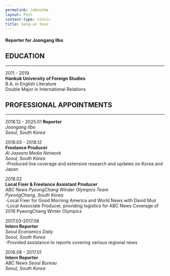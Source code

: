 ```yaml
---
permalink: /aboutme
layout: Post
content-type: static
title: Sang-un Youn
---
```


#### Reporter for Joongang Ilbo

## EDUCATION  
  
---
  
2011 - 2019  
**Hankuk University of Foreign Studies**  
B.A. in English Literature  
Double Major in International Relations

## PROFESSIONAL APPOINTMENTS
---
2018.12 - 2025.01
**Reporter**  
_Joongang Ilbo_  
_Seoul, South Korea_

2018.05 - 2018.12  
**Freelance Producer**  
_Al Jazeera Media Network_  
_Seoul, South Korea_  
-Produced live coverage and extensive research and updates on Korea and Japan

2018.02  
**Local Fixer & Freelance Assistant Producer**  
_ABC News PyeongChang Winder Olympics Team_  
_PyeongChang, South Korea_  
-Local Fixer for Good Morning America and World News with David Muir   
-Local Associate Producer, providing logistics for ABC News Coverage of 2018 PyeongChang Winter Olympics  

2017.03-2017.08  
**Intern Reporter**  
*Seoul Economics Daily*  
*Seoul, South Korea*  
-Provided assistance to reports covering various regional news  
  
2016.08 - 2017.01  
**Intern Reporter**  
*ABC News Seoul Bureau*  
*Seoul, South Korea*  
